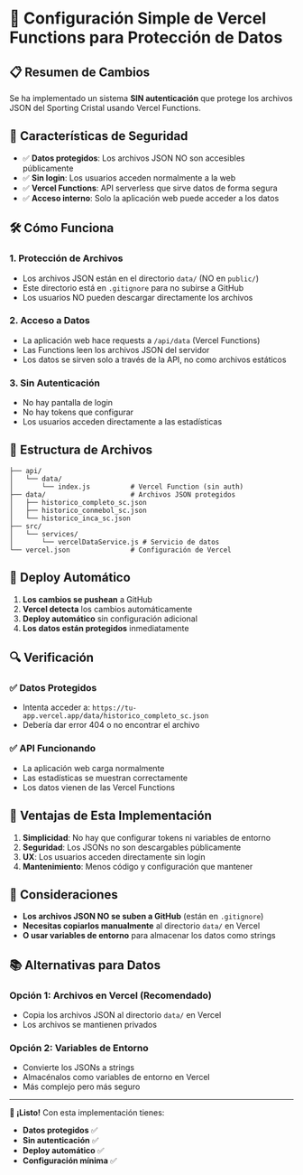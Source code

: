 # 🚀 Configuración Simple de Vercel Functions para Protección de Datos

## 📋 Resumen de Cambios

Se ha implementado un sistema **SIN autenticación** que protege los archivos JSON del Sporting Cristal usando Vercel Functions.

## 🔐 Características de Seguridad

- ✅ **Datos protegidos**: Los archivos JSON NO son accesibles públicamente
- ✅ **Sin login**: Los usuarios acceden normalmente a la web
- ✅ **Vercel Functions**: API serverless que sirve datos de forma segura
- ✅ **Acceso interno**: Solo la aplicación web puede acceder a los datos

## 🛠️ Cómo Funciona

### 1. **Protección de Archivos**
- Los archivos JSON están en el directorio `data/` (NO en `public/`)
- Este directorio está en `.gitignore` para no subirse a GitHub
- Los usuarios NO pueden descargar directamente los archivos

### 2. **Acceso a Datos**
- La aplicación web hace requests a `/api/data` (Vercel Functions)
- Las Functions leen los archivos JSON del servidor
- Los datos se sirven solo a través de la API, no como archivos estáticos

### 3. **Sin Autenticación**
- No hay pantalla de login
- No hay tokens que configurar
- Los usuarios acceden directamente a las estadísticas

## 📁 Estructura de Archivos

```
├── api/
│   └── data/
│       └── index.js          # Vercel Function (sin auth)
├── data/                     # Archivos JSON protegidos
│   ├── historico_completo_sc.json
│   ├── historico_conmebol_sc.json
│   └── historico_inca_sc.json
├── src/
│   └── services/
│       └── vercelDataService.js # Servicio de datos
└── vercel.json               # Configuración de Vercel
```

## 🚀 Deploy Automático

1. **Los cambios se pushean** a GitHub
2. **Vercel detecta** los cambios automáticamente
3. **Deploy automático** sin configuración adicional
4. **Los datos están protegidos** inmediatamente

## 🔍 Verificación

### ✅ **Datos Protegidos**
- Intenta acceder a: `https://tu-app.vercel.app/data/historico_completo_sc.json`
- Debería dar error 404 o no encontrar el archivo

### ✅ **API Funcionando**
- La aplicación web carga normalmente
- Las estadísticas se muestran correctamente
- Los datos vienen de las Vercel Functions

## 🎯 Ventajas de Esta Implementación

1. **Simplicidad**: No hay que configurar tokens ni variables de entorno
2. **Seguridad**: Los JSONs no son descargables públicamente
3. **UX**: Los usuarios acceden directamente sin login
4. **Mantenimiento**: Menos código y configuración que mantener

## 🚨 Consideraciones

- **Los archivos JSON NO se suben a GitHub** (están en `.gitignore`)
- **Necesitas copiarlos manualmente** al directorio `data/` en Vercel
- **O usar variables de entorno** para almacenar los datos como strings

## 📚 Alternativas para Datos

### Opción 1: Archivos en Vercel (Recomendado)
- Copia los archivos JSON al directorio `data/` en Vercel
- Los archivos se mantienen privados

### Opción 2: Variables de Entorno
- Convierte los JSONs a strings
- Almacénalos como variables de entorno en Vercel
- Más complejo pero más seguro

---

**🎉 ¡Listo!** Con esta implementación tienes:
- **Datos protegidos** ✅
- **Sin autenticación** ✅  
- **Deploy automático** ✅
- **Configuración mínima** ✅
